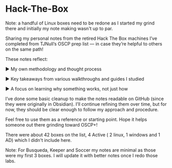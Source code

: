 # Hack-The-Box
Note: a handful of Linux boxes need to be redone as I started my grind there and initially my note making wasn't up to par.

Sharing my personal notes from the retired Hack The Box machines I’ve completed from TJNull’s OSCP prep list — in case they’re helpful to others on the same path!


These notes reflect:

 ▶️ My own methodology and thought process

 ▶️ Key takeaways from various walkthroughs and guides I studied

 ▶️ A focus on learning why something works, not just how



I’ve done some basic cleanup to make the notes readable on GitHub (since they were originally in Obsidian). I’ll continue refining them over time, but for now, they should be clear enough to follow my approach and procedure.



Feel free to use them as a reference or starting point. Hope it helps someone out there grinding toward OSCP+!

There were about 42 boxes on the list, 4 Active ( 2 linux, 1 windows and 1 AD) which I didn't include here.

Note: For Busqueda, Keeper and Soccer my notes are minimal as those were my first 3 boxes. I will update it with better notes once I redo those labs.
